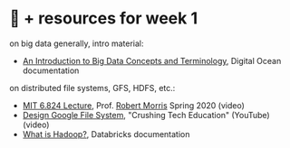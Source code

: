 # 🤖 + resources for week 1

on big data generally, intro material:
- [An Introduction to Big Data Concepts and Terminology](https://www.digitalocean.com/community/tutorials/an-introduction-to-big-data-concepts-and-terminology), Digital Ocean documentation

on distributed file systems, GFS, HDFS, etc.:
- [MIT 6.824 Lecture](https://www.youtube.com/watch?v=EpIgvowZr00), Prof. [Robert Morris](http://nil.lcs.mit.edu/rtm/) Spring 2020 (video)
- [Design Google File System](https://www.youtube.com/watch?v=oTk4NFiEf8M), "Crushing Tech Education" (YouTube) (video)
- [What is Hadoop?](https://www.databricks.com/glossary/hadoop), Databricks documentation 
